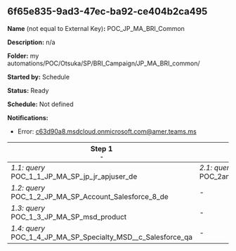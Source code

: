 ## 6f65e835-9ad3-47ec-ba92-ce404b2ca495

**Name** (not equal to External Key)**:** POC_JP_MA_BRI_Common

**Description:** n/a

**Folder:** my automations/POC/Otsuka/SP/BRI_Campaign/JP_MA_BRI_common/

**Started by:** Schedule

**Status:** Ready

**Schedule:** Not defined

**Notifications:**

* Error: c63d90a8.msdcloud.onmicrosoft.com@amer.teams.ms

| Step 1<br>_<small>-</small>_ | Step 2<br>_<small>-</small>_ | Step 3<br>_<small>-</small>_ |
| --- | --- | --- |
| _1.1: query_<br>POC_1_1_JP_MA_SP_jp_jr_apjuser_de | _2.1: query_<br>POC_2and3_JP_MA_BRI_recipient_temp | _3.1: query_<br>POC_4_0_JP_MA_BRI_recipient_temp |
| _1.2: query_<br>POC_1_2_JP_MA_SP_Account_Salesforce_8_de | - | - |
| _1.3: query_<br>POC_1_3_JP_MA_SP_msd_product | - | - |
| _1.4: query_<br>POC_1_4_JP_MA_SP_Specialty_MSD__c_Salesforce_qa | - | - |
